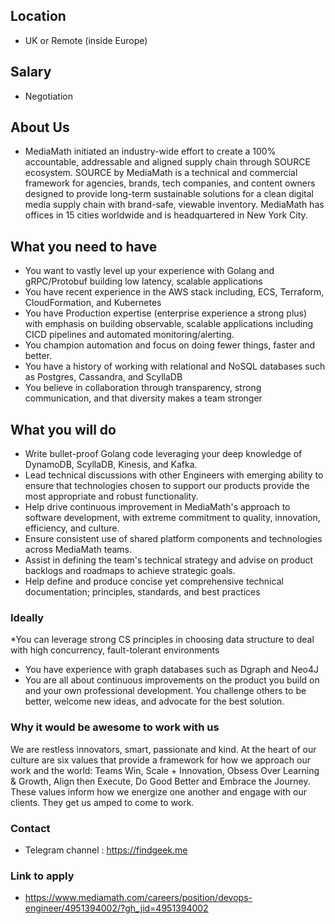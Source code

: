 ## Location

* UK or Remote (inside Europe)

## Salary

* Negotiation

## About Us

* MediaMath initiated an industry-wide effort to create a 100% accountable, addressable and aligned supply chain through SOURCE ecosystem. SOURCE by MediaMath is a technical and commercial framework for agencies, brands, tech companies, and content owners designed to provide long-term sustainable solutions for a clean digital media supply chain with brand-safe, viewable inventory. MediaMath has offices in 15 cities worldwide and is headquartered in New York City.

## What you need to have

- You want to vastly level up your experience with Golang and gRPC/Protobuf building low latency, scalable applications 
- You have recent experience in the AWS stack including, ECS, Terraform, CloudFormation, and Kubernetes 
- You have Production expertise (enterprise experience a strong plus) with emphasis on building observable, scalable applications including CICD pipelines and automated monitoring/alerting. 
- You champion automation and focus on doing fewer things, faster and better.  
- You have a history of working with relational and NoSQL databases such as Postgres, Cassandra, and ScyllaDB
- You believe in collaboration through transparency, strong communication, and that diversity makes a team stronger

## What you will do

- Write bullet-proof Golang code leveraging your deep knowledge of DynamoDB, ScyllaDB, Kinesis, and Kafka. 
- Lead technical discussions with other Engineers with emerging ability to ensure that technologies chosen to support our products provide the most appropriate and robust functionality.  
- Help drive continuous improvement in MediaMath's approach to software development, with extreme commitment to quality, innovation, efficiency, and culture. 
- Ensure consistent use of shared platform components and technologies across MediaMath teams. 
- Assist in defining the team's technical strategy and advise on product backlogs and roadmaps to achieve strategic goals. 
- Help define and produce concise yet comprehensive technical documentation; principles, standards, and best practices

### Ideally

*You can leverage strong CS principles in choosing data structure to deal with high concurrency, fault-tolerant environments 
- You have experience with graph databases such as Dgraph and Neo4J 
- You are all about continuous improvements on the product you build on and your own professional development. You challenge others to be better, welcome new ideas, and advocate for the best solution. 


### Why it would be awesome to work with us

We are restless innovators, smart, passionate and kind. At the heart of our culture are six values that provide a framework for how we approach our work and the world: Teams Win, Scale + Innovation, Obsess Over Learning & Growth, Align then Execute, Do Good Better and Embrace the Journey. These values inform how we energize one another and engage with our clients. They get us amped to come to work.

### Contact

* Telegram channel : https://findgeek.me

### Link to apply

* https://www.mediamath.com/careers/position/devops-engineer/4951394002/?gh_jid=4951394002
